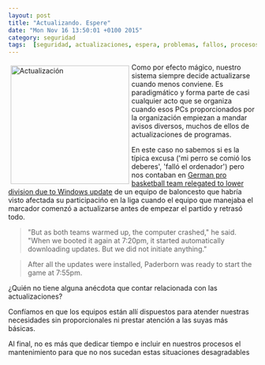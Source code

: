```yaml
---
layout: post
title: "Actualizando. Espere"
date: "Mon Nov 16 13:50:01 +0100 2015"
category: seguridad
tags:  [seguridad, actualizaciones, espera, problemas, fallos, procesos, protocolos]
---
```






<a href="https://goo.gl/photos/xqU46Qpxdi4FeDe19" title="Actualización"><img src="https://lh3.googleusercontent.com/eupGHD1JiivTtriSfFY0EeYvlhT0iMSZExJNgsn7MQXc24ERPBc9KY994ACvuqv08HqfgI1qFyHh6UWFQWm8xSRtIFj9mcEOi0qQRmvNYMxRA6H1bnV729ikUiSEKel_nERRqDe8VrAj-f_1AeW6ie_qjLScVRrZJFhCRV_qHbmCXzlciOiyag4hmj1APgKG-T48SFcizRnQmqHCIFZo2E7hXPa06WcgGl0wp5wHdQ8xSGNojxbHBRt6EezBg4ZlWYFiIH3yxTbcqBD4eO4ggAL5atbp3TiTJfuLM5U2TEav0ZMZGRFgvDl0udElGbWPtADNgtSDw3u4pT101Jd-P3L_qg5drI3D7OYHjI0XsmJ5vXnHXbf7AOeauW_EiDRQuRWa3n_vP0p6lYd55AeLoENJ-fQ_O25-v-B_HNIE-EH77TOM3iSXEEUceYGx4tghWbOfKZiWOBf5iHudFWt8v7lzhNvcyG25z-aStoMcumPAO4YnNcpZuYRSQLS_xXEioIckPtzEKZdmtj4QM1wuNJrK-IDD5yGDDWzyZLoebl8=w1268-h408-no" width="240"  alt="Actualización" style="float:left; margin:5px"></a>
Como por efecto mágico, nuestro sistema siempre decide actualizarse cuando menos conviene. Es paradigmático y forma parte de casi cualquier acto que se organiza cuando esos PCs proporcionados por la organización empiezan a mandar avisos diversos, muchos de ellos de actualizaciones de programas.

En este caso no sabemos si es la típica excusa ('mi perro se comió los deberes', 'falló el ordenador') pero nos contaban en [German pro basketball team relegated to lower division due to Windows update](http://arstechnica.com/business/2015/03/german-pro-basketball-team-relegated-to-lower-division-due-to-windows-update/) de un equipo de baloncesto que habría visto afectada su participacińo en la liga cuando el equipo que manejaba el marcador comenzó a actualizarse antes de empezar el partido y retrasó todo.

> "But as both teams warmed up, the computer crashed," he said. "When we booted it again at 7:20pm, it started automatically downloading updates. But we did not initiate anything."

>After all the updates were installed, Paderborn was ready to start the game at 7:55pm.

¿Quién no tiene alguna anécdota que contar relacionada con las actualizaciones?

Confíamos en que los equipos están allí dispuestos para atender nuestras necesidades sin proporcionales ni prestar atención a las suyas más básicas.

Al final, no es más que dedicar tiempo e incluir en nuestros procesos el mantenimiento para que no nos sucedan estas situaciones desagradables
